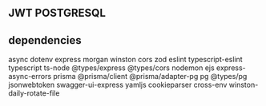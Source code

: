 ## JWT POSTGRESQL


## dependencies
async 
dotenv
express
morgan
winston
cors 
zod
eslint
typescript-eslint
typescript
ts-node
@types/express
@types/cors
nodemon
ejs
express-async-errors
prisma
@prisma/client
@prisma/adapter-pg
pg
@types/pg
jsonwebtoken
swagger-ui-express
yamljs
cookieparser
cross-env
winston-daily-rotate-file